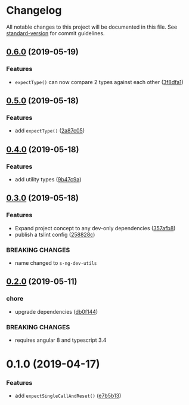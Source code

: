 # Changelog

All notable changes to this project will be documented in this file. See [standard-version](https://github.com/conventional-changelog/standard-version) for commit guidelines.

## [0.6.0](https://github.com/simontonsoftware/s-ng-dev-utils/compare/v0.5.0...v0.6.0) (2019-05-19)

### Features

- `expectType()` can now compare 2 types against each other ([3f8dfa1](https://github.com/simontonsoftware/s-ng-dev-utils/commit/3f8dfa1))

## [0.5.0](https://github.com/simontonsoftware/s-ng-dev-utils/compare/v0.4.0...v0.5.0) (2019-05-18)

### Features

- add `expectType()` ([2a87c05](https://github.com/simontonsoftware/s-ng-dev-utils/commit/2a87c05))

## [0.4.0](https://github.com/simontonsoftware/s-ng-dev-utils/compare/v0.3.0...v0.4.0) (2019-05-18)

### Features

- add utility types ([9b47c9a](https://github.com/simontonsoftware/s-ng-dev-utils/commit/9b47c9a))

## [0.3.0](https://github.com/simontonsoftware/s-ng-dev-utils/compare/v0.2.0...v0.3.0) (2019-05-18)

### Features

- Expand project concept to any dev-only dependencies ([357afb8](https://github.com/simontonsoftware/s-ng-dev-utils/commit/357afb8))
- publish a tslint config ([258828c](https://github.com/simontonsoftware/s-ng-dev-utils/commit/258828c))

### BREAKING CHANGES

- name changed to `s-ng-dev-utils`

## [0.2.0](https://github.com/simontonsoftware/s-ng-dev-utils/compare/v0.1.0...v0.2.0) (2019-05-11)

### chore

- upgrade dependencies ([db0f144](https://github.com/simontonsoftware/s-ng-dev-utils/commit/db0f144))

### BREAKING CHANGES

- requires angular 8 and typescript 3.4

# 0.1.0 (2019-04-17)

### Features

- add `expectSingleCallAndReset()` ([e7b5b13](https://github.com/simontonsoftware/s-ng-dev-utils/commit/e7b5b13))
